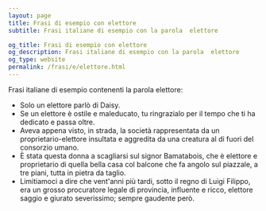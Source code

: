 ```yaml
---
layout: page
title: Frasi di esempio con elettore 
subtitle: Frasi italiane di esempio con la parola  elettore

og_title: Frasi di esempio con elettore 
og_description: Frasi italiane di esempio con la parola  elettore
og_type: website
permalink: /frasi/e/elettore.html
---
```


Frasi italiane di esempio contenenti la parola elettore:


- Solo un elettore parlò di Daisy.
- Se un elettore è ostile e maleducato, tu ringrazialo per il tempo che ti ha dedicato e passa oltre.
- Aveva appena visto, in strada, la società rappresentata da un proprietario-elettore insultata e aggredita da una creatura al di fuori del consorzio umano.
- È stata questa donna a scagliarsi sul signor Bamatabois, che è elettore e proprietario di quella bella casa col balcone che fa angolo sul piazzale, a tre piani, tutta in pietra da taglio.
- Limitiamoci a dire che vent'anni più tardi, sotto il regno di Luigi Filippo, era un grosso procuratore legale di provincia, influente e ricco, elettore saggio e giurato severissimo; sempre gaudente però.
